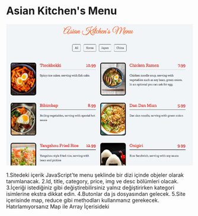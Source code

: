 
 # Asian Kitchen's Menu

 <img class="photo" src="images/ss.png"/>

1.Sitedeki içerik JavaScript'te menu şeklinde bir dizi içinde objeler olarak tanımlanacak.
2.Id, title, category, price, img ve desc bölümleri olacak.
3.İçeriği istediğiniz gibi değiştirebilirsiniz yalnız değiştirirken kategori isimlerine ekstra dikkat edin.
4.Butonlar da js dosyasından gelecek.
5.Site içerisinde map, reduce gibi methodları kullanmanız gerekecek. Hatırlamıyorsanız Map ile Array İçerisideki 
